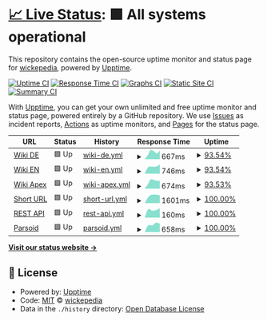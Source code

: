 # [📈 Live Status](https://status.wickepedia.org): <!--live status--> **🟩 All systems operational**

This repository contains the open-source uptime monitor and status page for [wickepedia](https://wickepedia.org), powered by [Upptime](https://github.com/upptime/upptime).

[![Uptime CI](https://github.com/wickepedia/upptime/workflows/Uptime%20CI/badge.svg)](https://github.com/wickepedia/upptime/actions?query=workflow%3A%22Uptime+CI%22)
[![Response Time CI](https://github.com/wickepedia/upptime/workflows/Response%20Time%20CI/badge.svg)](https://github.com/wickepedia/upptime/actions?query=workflow%3A%22Response+Time+CI%22)
[![Graphs CI](https://github.com/wickepedia/upptime/workflows/Graphs%20CI/badge.svg)](https://github.com/wickepedia/upptime/actions?query=workflow%3A%22Graphs+CI%22)
[![Static Site CI](https://github.com/wickepedia/upptime/workflows/Static%20Site%20CI/badge.svg)](https://github.com/wickepedia/upptime/actions?query=workflow%3A%22Static+Site+CI%22)
[![Summary CI](https://github.com/wickepedia/upptime/workflows/Summary%20CI/badge.svg)](https://github.com/wickepedia/upptime/actions?query=workflow%3A%22Summary+CI%22)

With [Upptime](https://upptime.js.org), you can get your own unlimited and free uptime monitor and status page, powered entirely by a GitHub repository. We use [Issues](https://github.com/wickepedia/upptime/issues) as incident reports, [Actions](https://github.com/wickepedia/upptime/actions) as uptime monitors, and [Pages](https://status.wickepedia.org) for the status page.

<!--start: status pages-->
<!-- This summary is generated by Upptime (https://github.com/upptime/upptime) -->
<!-- Do not edit this manually, your changes will be overwritten -->
<!-- prettier-ignore -->
| URL | Status | History | Response Time | Uptime |
| --- | ------ | ------- | ------------- | ------ |
| <img alt="" src="https://favicons.githubusercontent.com/de.wickepedia.org" height="13"> [Wiki DE](https://de.wickepedia.org) | 🟩 Up | [wiki-de.yml](https://github.com/wickepedia/upptime/commits/HEAD/history/wiki-de.yml) | <details><summary><img alt="Response time graph" src="./graphs/wiki-de/response-time-week.png" height="20"> 667ms</summary><br><a href="https://status.wickepedia.org/history/wiki-de"><img alt="Response time 667" src="https://img.shields.io/endpoint?url=https%3A%2F%2Fraw.githubusercontent.com%2Fwickepedia%2Fupptime%2FHEAD%2Fapi%2Fwiki-de%2Fresponse-time.json"></a><br><a href="https://status.wickepedia.org/history/wiki-de"><img alt="24-hour response time 667" src="https://img.shields.io/endpoint?url=https%3A%2F%2Fraw.githubusercontent.com%2Fwickepedia%2Fupptime%2FHEAD%2Fapi%2Fwiki-de%2Fresponse-time-day.json"></a><br><a href="https://status.wickepedia.org/history/wiki-de"><img alt="7-day response time 667" src="https://img.shields.io/endpoint?url=https%3A%2F%2Fraw.githubusercontent.com%2Fwickepedia%2Fupptime%2FHEAD%2Fapi%2Fwiki-de%2Fresponse-time-week.json"></a><br><a href="https://status.wickepedia.org/history/wiki-de"><img alt="30-day response time 667" src="https://img.shields.io/endpoint?url=https%3A%2F%2Fraw.githubusercontent.com%2Fwickepedia%2Fupptime%2FHEAD%2Fapi%2Fwiki-de%2Fresponse-time-month.json"></a><br><a href="https://status.wickepedia.org/history/wiki-de"><img alt="1-year response time 667" src="https://img.shields.io/endpoint?url=https%3A%2F%2Fraw.githubusercontent.com%2Fwickepedia%2Fupptime%2FHEAD%2Fapi%2Fwiki-de%2Fresponse-time-year.json"></a></details> | <details><summary><a href="https://status.wickepedia.org/history/wiki-de">93.54%</a></summary><a href="https://status.wickepedia.org/history/wiki-de"><img alt="All-time uptime 93.54%" src="https://img.shields.io/endpoint?url=https%3A%2F%2Fraw.githubusercontent.com%2Fwickepedia%2Fupptime%2FHEAD%2Fapi%2Fwiki-de%2Fuptime.json"></a><br><a href="https://status.wickepedia.org/history/wiki-de"><img alt="24-hour uptime 93.54%" src="https://img.shields.io/endpoint?url=https%3A%2F%2Fraw.githubusercontent.com%2Fwickepedia%2Fupptime%2FHEAD%2Fapi%2Fwiki-de%2Fuptime-day.json"></a><br><a href="https://status.wickepedia.org/history/wiki-de"><img alt="7-day uptime 93.54%" src="https://img.shields.io/endpoint?url=https%3A%2F%2Fraw.githubusercontent.com%2Fwickepedia%2Fupptime%2FHEAD%2Fapi%2Fwiki-de%2Fuptime-week.json"></a><br><a href="https://status.wickepedia.org/history/wiki-de"><img alt="30-day uptime 93.54%" src="https://img.shields.io/endpoint?url=https%3A%2F%2Fraw.githubusercontent.com%2Fwickepedia%2Fupptime%2FHEAD%2Fapi%2Fwiki-de%2Fuptime-month.json"></a><br><a href="https://status.wickepedia.org/history/wiki-de"><img alt="1-year uptime 93.54%" src="https://img.shields.io/endpoint?url=https%3A%2F%2Fraw.githubusercontent.com%2Fwickepedia%2Fupptime%2FHEAD%2Fapi%2Fwiki-de%2Fuptime-year.json"></a></details>
| <img alt="" src="https://favicons.githubusercontent.com/en.wickepedia.org" height="13"> [Wiki EN](https://en.wickepedia.org) | 🟩 Up | [wiki-en.yml](https://github.com/wickepedia/upptime/commits/HEAD/history/wiki-en.yml) | <details><summary><img alt="Response time graph" src="./graphs/wiki-en/response-time-week.png" height="20"> 746ms</summary><br><a href="https://status.wickepedia.org/history/wiki-en"><img alt="Response time 746" src="https://img.shields.io/endpoint?url=https%3A%2F%2Fraw.githubusercontent.com%2Fwickepedia%2Fupptime%2FHEAD%2Fapi%2Fwiki-en%2Fresponse-time.json"></a><br><a href="https://status.wickepedia.org/history/wiki-en"><img alt="24-hour response time 746" src="https://img.shields.io/endpoint?url=https%3A%2F%2Fraw.githubusercontent.com%2Fwickepedia%2Fupptime%2FHEAD%2Fapi%2Fwiki-en%2Fresponse-time-day.json"></a><br><a href="https://status.wickepedia.org/history/wiki-en"><img alt="7-day response time 746" src="https://img.shields.io/endpoint?url=https%3A%2F%2Fraw.githubusercontent.com%2Fwickepedia%2Fupptime%2FHEAD%2Fapi%2Fwiki-en%2Fresponse-time-week.json"></a><br><a href="https://status.wickepedia.org/history/wiki-en"><img alt="30-day response time 746" src="https://img.shields.io/endpoint?url=https%3A%2F%2Fraw.githubusercontent.com%2Fwickepedia%2Fupptime%2FHEAD%2Fapi%2Fwiki-en%2Fresponse-time-month.json"></a><br><a href="https://status.wickepedia.org/history/wiki-en"><img alt="1-year response time 746" src="https://img.shields.io/endpoint?url=https%3A%2F%2Fraw.githubusercontent.com%2Fwickepedia%2Fupptime%2FHEAD%2Fapi%2Fwiki-en%2Fresponse-time-year.json"></a></details> | <details><summary><a href="https://status.wickepedia.org/history/wiki-en">93.54%</a></summary><a href="https://status.wickepedia.org/history/wiki-en"><img alt="All-time uptime 93.54%" src="https://img.shields.io/endpoint?url=https%3A%2F%2Fraw.githubusercontent.com%2Fwickepedia%2Fupptime%2FHEAD%2Fapi%2Fwiki-en%2Fuptime.json"></a><br><a href="https://status.wickepedia.org/history/wiki-en"><img alt="24-hour uptime 93.54%" src="https://img.shields.io/endpoint?url=https%3A%2F%2Fraw.githubusercontent.com%2Fwickepedia%2Fupptime%2FHEAD%2Fapi%2Fwiki-en%2Fuptime-day.json"></a><br><a href="https://status.wickepedia.org/history/wiki-en"><img alt="7-day uptime 93.54%" src="https://img.shields.io/endpoint?url=https%3A%2F%2Fraw.githubusercontent.com%2Fwickepedia%2Fupptime%2FHEAD%2Fapi%2Fwiki-en%2Fuptime-week.json"></a><br><a href="https://status.wickepedia.org/history/wiki-en"><img alt="30-day uptime 93.54%" src="https://img.shields.io/endpoint?url=https%3A%2F%2Fraw.githubusercontent.com%2Fwickepedia%2Fupptime%2FHEAD%2Fapi%2Fwiki-en%2Fuptime-month.json"></a><br><a href="https://status.wickepedia.org/history/wiki-en"><img alt="1-year uptime 93.54%" src="https://img.shields.io/endpoint?url=https%3A%2F%2Fraw.githubusercontent.com%2Fwickepedia%2Fupptime%2FHEAD%2Fapi%2Fwiki-en%2Fuptime-year.json"></a></details>
| <img alt="" src="https://favicons.githubusercontent.com/wickepedia.org" height="13"> [Wiki Apex](https://wickepedia.org) | 🟩 Up | [wiki-apex.yml](https://github.com/wickepedia/upptime/commits/HEAD/history/wiki-apex.yml) | <details><summary><img alt="Response time graph" src="./graphs/wiki-apex/response-time-week.png" height="20"> 674ms</summary><br><a href="https://status.wickepedia.org/history/wiki-apex"><img alt="Response time 674" src="https://img.shields.io/endpoint?url=https%3A%2F%2Fraw.githubusercontent.com%2Fwickepedia%2Fupptime%2FHEAD%2Fapi%2Fwiki-apex%2Fresponse-time.json"></a><br><a href="https://status.wickepedia.org/history/wiki-apex"><img alt="24-hour response time 674" src="https://img.shields.io/endpoint?url=https%3A%2F%2Fraw.githubusercontent.com%2Fwickepedia%2Fupptime%2FHEAD%2Fapi%2Fwiki-apex%2Fresponse-time-day.json"></a><br><a href="https://status.wickepedia.org/history/wiki-apex"><img alt="7-day response time 674" src="https://img.shields.io/endpoint?url=https%3A%2F%2Fraw.githubusercontent.com%2Fwickepedia%2Fupptime%2FHEAD%2Fapi%2Fwiki-apex%2Fresponse-time-week.json"></a><br><a href="https://status.wickepedia.org/history/wiki-apex"><img alt="30-day response time 674" src="https://img.shields.io/endpoint?url=https%3A%2F%2Fraw.githubusercontent.com%2Fwickepedia%2Fupptime%2FHEAD%2Fapi%2Fwiki-apex%2Fresponse-time-month.json"></a><br><a href="https://status.wickepedia.org/history/wiki-apex"><img alt="1-year response time 674" src="https://img.shields.io/endpoint?url=https%3A%2F%2Fraw.githubusercontent.com%2Fwickepedia%2Fupptime%2FHEAD%2Fapi%2Fwiki-apex%2Fresponse-time-year.json"></a></details> | <details><summary><a href="https://status.wickepedia.org/history/wiki-apex">93.53%</a></summary><a href="https://status.wickepedia.org/history/wiki-apex"><img alt="All-time uptime 93.53%" src="https://img.shields.io/endpoint?url=https%3A%2F%2Fraw.githubusercontent.com%2Fwickepedia%2Fupptime%2FHEAD%2Fapi%2Fwiki-apex%2Fuptime.json"></a><br><a href="https://status.wickepedia.org/history/wiki-apex"><img alt="24-hour uptime 93.53%" src="https://img.shields.io/endpoint?url=https%3A%2F%2Fraw.githubusercontent.com%2Fwickepedia%2Fupptime%2FHEAD%2Fapi%2Fwiki-apex%2Fuptime-day.json"></a><br><a href="https://status.wickepedia.org/history/wiki-apex"><img alt="7-day uptime 93.53%" src="https://img.shields.io/endpoint?url=https%3A%2F%2Fraw.githubusercontent.com%2Fwickepedia%2Fupptime%2FHEAD%2Fapi%2Fwiki-apex%2Fuptime-week.json"></a><br><a href="https://status.wickepedia.org/history/wiki-apex"><img alt="30-day uptime 93.53%" src="https://img.shields.io/endpoint?url=https%3A%2F%2Fraw.githubusercontent.com%2Fwickepedia%2Fupptime%2FHEAD%2Fapi%2Fwiki-apex%2Fuptime-month.json"></a><br><a href="https://status.wickepedia.org/history/wiki-apex"><img alt="1-year uptime 93.53%" src="https://img.shields.io/endpoint?url=https%3A%2F%2Fraw.githubusercontent.com%2Fwickepedia%2Fupptime%2FHEAD%2Fapi%2Fwiki-apex%2Fuptime-year.json"></a></details>
| <img alt="" src="https://favicons.githubusercontent.com/wickepedia.org" height="13"> [Short URL](https://wickepedia.org/r/3) | 🟩 Up | [short-url.yml](https://github.com/wickepedia/upptime/commits/HEAD/history/short-url.yml) | <details><summary><img alt="Response time graph" src="./graphs/short-url/response-time-week.png" height="20"> 1601ms</summary><br><a href="https://status.wickepedia.org/history/short-url"><img alt="Response time 1601" src="https://img.shields.io/endpoint?url=https%3A%2F%2Fraw.githubusercontent.com%2Fwickepedia%2Fupptime%2FHEAD%2Fapi%2Fshort-url%2Fresponse-time.json"></a><br><a href="https://status.wickepedia.org/history/short-url"><img alt="24-hour response time 1601" src="https://img.shields.io/endpoint?url=https%3A%2F%2Fraw.githubusercontent.com%2Fwickepedia%2Fupptime%2FHEAD%2Fapi%2Fshort-url%2Fresponse-time-day.json"></a><br><a href="https://status.wickepedia.org/history/short-url"><img alt="7-day response time 1601" src="https://img.shields.io/endpoint?url=https%3A%2F%2Fraw.githubusercontent.com%2Fwickepedia%2Fupptime%2FHEAD%2Fapi%2Fshort-url%2Fresponse-time-week.json"></a><br><a href="https://status.wickepedia.org/history/short-url"><img alt="30-day response time 1601" src="https://img.shields.io/endpoint?url=https%3A%2F%2Fraw.githubusercontent.com%2Fwickepedia%2Fupptime%2FHEAD%2Fapi%2Fshort-url%2Fresponse-time-month.json"></a><br><a href="https://status.wickepedia.org/history/short-url"><img alt="1-year response time 1601" src="https://img.shields.io/endpoint?url=https%3A%2F%2Fraw.githubusercontent.com%2Fwickepedia%2Fupptime%2FHEAD%2Fapi%2Fshort-url%2Fresponse-time-year.json"></a></details> | <details><summary><a href="https://status.wickepedia.org/history/short-url">100.00%</a></summary><a href="https://status.wickepedia.org/history/short-url"><img alt="All-time uptime 100.00%" src="https://img.shields.io/endpoint?url=https%3A%2F%2Fraw.githubusercontent.com%2Fwickepedia%2Fupptime%2FHEAD%2Fapi%2Fshort-url%2Fuptime.json"></a><br><a href="https://status.wickepedia.org/history/short-url"><img alt="24-hour uptime 100.00%" src="https://img.shields.io/endpoint?url=https%3A%2F%2Fraw.githubusercontent.com%2Fwickepedia%2Fupptime%2FHEAD%2Fapi%2Fshort-url%2Fuptime-day.json"></a><br><a href="https://status.wickepedia.org/history/short-url"><img alt="7-day uptime 100.00%" src="https://img.shields.io/endpoint?url=https%3A%2F%2Fraw.githubusercontent.com%2Fwickepedia%2Fupptime%2FHEAD%2Fapi%2Fshort-url%2Fuptime-week.json"></a><br><a href="https://status.wickepedia.org/history/short-url"><img alt="30-day uptime 100.00%" src="https://img.shields.io/endpoint?url=https%3A%2F%2Fraw.githubusercontent.com%2Fwickepedia%2Fupptime%2FHEAD%2Fapi%2Fshort-url%2Fuptime-month.json"></a><br><a href="https://status.wickepedia.org/history/short-url"><img alt="1-year uptime 100.00%" src="https://img.shields.io/endpoint?url=https%3A%2F%2Fraw.githubusercontent.com%2Fwickepedia%2Fupptime%2FHEAD%2Fapi%2Fshort-url%2Fuptime-year.json"></a></details>
| <img alt="" src="https://favicons.githubusercontent.com/de.wickepedia.org" height="13"> [REST API](https://de.wickepedia.org/rest.php/v1/page/Main_Page) | 🟩 Up | [rest-api.yml](https://github.com/wickepedia/upptime/commits/HEAD/history/rest-api.yml) | <details><summary><img alt="Response time graph" src="./graphs/rest-api/response-time-week.png" height="20"> 160ms</summary><br><a href="https://status.wickepedia.org/history/rest-api"><img alt="Response time 160" src="https://img.shields.io/endpoint?url=https%3A%2F%2Fraw.githubusercontent.com%2Fwickepedia%2Fupptime%2FHEAD%2Fapi%2Frest-api%2Fresponse-time.json"></a><br><a href="https://status.wickepedia.org/history/rest-api"><img alt="24-hour response time 160" src="https://img.shields.io/endpoint?url=https%3A%2F%2Fraw.githubusercontent.com%2Fwickepedia%2Fupptime%2FHEAD%2Fapi%2Frest-api%2Fresponse-time-day.json"></a><br><a href="https://status.wickepedia.org/history/rest-api"><img alt="7-day response time 160" src="https://img.shields.io/endpoint?url=https%3A%2F%2Fraw.githubusercontent.com%2Fwickepedia%2Fupptime%2FHEAD%2Fapi%2Frest-api%2Fresponse-time-week.json"></a><br><a href="https://status.wickepedia.org/history/rest-api"><img alt="30-day response time 160" src="https://img.shields.io/endpoint?url=https%3A%2F%2Fraw.githubusercontent.com%2Fwickepedia%2Fupptime%2FHEAD%2Fapi%2Frest-api%2Fresponse-time-month.json"></a><br><a href="https://status.wickepedia.org/history/rest-api"><img alt="1-year response time 160" src="https://img.shields.io/endpoint?url=https%3A%2F%2Fraw.githubusercontent.com%2Fwickepedia%2Fupptime%2FHEAD%2Fapi%2Frest-api%2Fresponse-time-year.json"></a></details> | <details><summary><a href="https://status.wickepedia.org/history/rest-api">100.00%</a></summary><a href="https://status.wickepedia.org/history/rest-api"><img alt="All-time uptime 100.00%" src="https://img.shields.io/endpoint?url=https%3A%2F%2Fraw.githubusercontent.com%2Fwickepedia%2Fupptime%2FHEAD%2Fapi%2Frest-api%2Fuptime.json"></a><br><a href="https://status.wickepedia.org/history/rest-api"><img alt="24-hour uptime 100.00%" src="https://img.shields.io/endpoint?url=https%3A%2F%2Fraw.githubusercontent.com%2Fwickepedia%2Fupptime%2FHEAD%2Fapi%2Frest-api%2Fuptime-day.json"></a><br><a href="https://status.wickepedia.org/history/rest-api"><img alt="7-day uptime 100.00%" src="https://img.shields.io/endpoint?url=https%3A%2F%2Fraw.githubusercontent.com%2Fwickepedia%2Fupptime%2FHEAD%2Fapi%2Frest-api%2Fuptime-week.json"></a><br><a href="https://status.wickepedia.org/history/rest-api"><img alt="30-day uptime 100.00%" src="https://img.shields.io/endpoint?url=https%3A%2F%2Fraw.githubusercontent.com%2Fwickepedia%2Fupptime%2FHEAD%2Fapi%2Frest-api%2Fuptime-month.json"></a><br><a href="https://status.wickepedia.org/history/rest-api"><img alt="1-year uptime 100.00%" src="https://img.shields.io/endpoint?url=https%3A%2F%2Fraw.githubusercontent.com%2Fwickepedia%2Fupptime%2FHEAD%2Fapi%2Frest-api%2Fuptime-year.json"></a></details>
| <img alt="" src="https://favicons.githubusercontent.com/de.wickepedia.org" height="13"> [Parsoid](https://de.wickepedia.org/api.php?action=visualeditor&format=json&paction=parse&page=Main_Page) | 🟩 Up | [parsoid.yml](https://github.com/wickepedia/upptime/commits/HEAD/history/parsoid.yml) | <details><summary><img alt="Response time graph" src="./graphs/parsoid/response-time-week.png" height="20"> 658ms</summary><br><a href="https://status.wickepedia.org/history/parsoid"><img alt="Response time 658" src="https://img.shields.io/endpoint?url=https%3A%2F%2Fraw.githubusercontent.com%2Fwickepedia%2Fupptime%2FHEAD%2Fapi%2Fparsoid%2Fresponse-time.json"></a><br><a href="https://status.wickepedia.org/history/parsoid"><img alt="24-hour response time 658" src="https://img.shields.io/endpoint?url=https%3A%2F%2Fraw.githubusercontent.com%2Fwickepedia%2Fupptime%2FHEAD%2Fapi%2Fparsoid%2Fresponse-time-day.json"></a><br><a href="https://status.wickepedia.org/history/parsoid"><img alt="7-day response time 658" src="https://img.shields.io/endpoint?url=https%3A%2F%2Fraw.githubusercontent.com%2Fwickepedia%2Fupptime%2FHEAD%2Fapi%2Fparsoid%2Fresponse-time-week.json"></a><br><a href="https://status.wickepedia.org/history/parsoid"><img alt="30-day response time 658" src="https://img.shields.io/endpoint?url=https%3A%2F%2Fraw.githubusercontent.com%2Fwickepedia%2Fupptime%2FHEAD%2Fapi%2Fparsoid%2Fresponse-time-month.json"></a><br><a href="https://status.wickepedia.org/history/parsoid"><img alt="1-year response time 658" src="https://img.shields.io/endpoint?url=https%3A%2F%2Fraw.githubusercontent.com%2Fwickepedia%2Fupptime%2FHEAD%2Fapi%2Fparsoid%2Fresponse-time-year.json"></a></details> | <details><summary><a href="https://status.wickepedia.org/history/parsoid">100.00%</a></summary><a href="https://status.wickepedia.org/history/parsoid"><img alt="All-time uptime 100.00%" src="https://img.shields.io/endpoint?url=https%3A%2F%2Fraw.githubusercontent.com%2Fwickepedia%2Fupptime%2FHEAD%2Fapi%2Fparsoid%2Fuptime.json"></a><br><a href="https://status.wickepedia.org/history/parsoid"><img alt="24-hour uptime 100.00%" src="https://img.shields.io/endpoint?url=https%3A%2F%2Fraw.githubusercontent.com%2Fwickepedia%2Fupptime%2FHEAD%2Fapi%2Fparsoid%2Fuptime-day.json"></a><br><a href="https://status.wickepedia.org/history/parsoid"><img alt="7-day uptime 100.00%" src="https://img.shields.io/endpoint?url=https%3A%2F%2Fraw.githubusercontent.com%2Fwickepedia%2Fupptime%2FHEAD%2Fapi%2Fparsoid%2Fuptime-week.json"></a><br><a href="https://status.wickepedia.org/history/parsoid"><img alt="30-day uptime 100.00%" src="https://img.shields.io/endpoint?url=https%3A%2F%2Fraw.githubusercontent.com%2Fwickepedia%2Fupptime%2FHEAD%2Fapi%2Fparsoid%2Fuptime-month.json"></a><br><a href="https://status.wickepedia.org/history/parsoid"><img alt="1-year uptime 100.00%" src="https://img.shields.io/endpoint?url=https%3A%2F%2Fraw.githubusercontent.com%2Fwickepedia%2Fupptime%2FHEAD%2Fapi%2Fparsoid%2Fuptime-year.json"></a></details>

<!--end: status pages-->

[**Visit our status website →**](https://status.wickepedia.org)

## 📄 License

- Powered by: [Upptime](https://github.com/upptime/upptime)
- Code: [MIT](./LICENSE) © [wickepedia](https://wickepedia.org)
- Data in the `./history` directory: [Open Database License](https://opendatacommons.org/licenses/odbl/1-0/)
